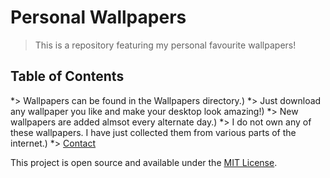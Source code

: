 # Personal Wallpapers
> This is a repository featuring my personal favourite wallpapers!



## Table of Contents
*> Wallpapers can be found in the Wallpapers directory.)
*> Just download any wallpaper you like and make your desktop look amazing!)
*> New wallpapers are added almsot every alternate day.)
*> I do not own any of these wallpapers. I have just collected them from various parts of the internet.)
*> [Contact](mailto:admin@cloudhadoop.com)



This project is open source and available under the [MIT License](https://www.mit.edu/~amini/LICENSE.md).




